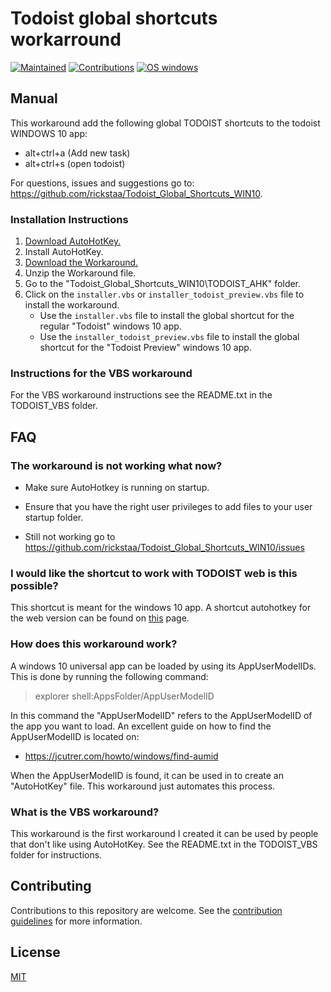 # Todoist global shortcuts workarround

[![Maintained](https://img.shields.io/badge/Maintained%3F-yes-green)](https://github.com/rickstaa/Todoist_Global_Shortcuts_WIN10/pulse)
[![Contributions](https://img.shields.io/badge/contributions-welcome-orange.svg)](contributing.md)
[![OS windows](https://img.shields.io/badge/OS-windows%2010-informational)](https://www.microsoft.com/en-us/p/todoist-to-do-list-and-task-manager/9nblggh1rl1k?activetab=pivot:overviewtab)

## Manual

This workaround add the following global TODOIST shortcuts to the todoist WINDOWS 10 app:

-   alt+ctrl+a (Add new task)
-   alt+ctrl+s (open todoist)

For questions, issues and suggestions go to: <https://github.com/rickstaa/Todoist_Global_Shortcuts_WIN10>.

### Installation Instructions

1.  [Download AutoHotKey.](https://autohotkey.com/)
2.  Install AutoHotKey.
3.  [Download the Workaround.](https://github.com/rickstaa/Todoist_Global_Shortcuts_WIN10/archive/master.zip)    	
4.  Unzip the Workaround file.
5.  Go to the "Todoist_Global_Shortcuts_WIN10\\TODOIST_AHK" folder.
6.  Click on the `installer.vbs` or `installer_todoist_preview.vbs` file to install the workaround.
    -   Use the `installer.vbs` file to install the global shortcut for the regular "Todoist" windows 10 app.
    -   Use the `installer_todoist_preview.vbs` file to install the global shortcut for the "Todoist Preview" windows 10 app.

### Instructions for the VBS workaround

For the VBS workaround instructions see the README.txt in the TODOIST_VBS folder.

## FAQ

### The workaround is not working what now?

-   Make sure AutoHotkey is running on startup.

-   Ensure that you have the right user privileges to add files to your user startup folder.

-   Still not working go to <https://github.com/rickstaa/Todoist_Global_Shortcuts_WIN10/issues>

### I would like the shortcut to work with TODOIST web is this possible?

This shortcut is meant for the windows 10 app. A shortcut autohotkey for the web version can be found on [this](https://github.com/mgroat/Todoist-Global-Hotkey) page.

### How does this workaround work?

A windows 10 universal app can be loaded by using its AppUserModelIDs. This is done by running the following command:

> explorer shell:AppsFolder/AppUserModelID

In this command the "AppUserModelID" refers to the AppUserModelID of the app you want to load. An excellent guide on how to find the AppUserModelID
is located on:

-   <https://jcutrer.com/howto/windows/find-aumid>

When the AppUserModelID is found, it can be used in to create an "AutoHotKey" file. This workaround just automates this process.

### What is the VBS workaround?

This workaround is the first workaround I created it can be used by people that don't like using AutoHotKey. See the README.txt in the TODOIST_VBS folder 
for instructions.

## Contributing

Contributions to this repository are welcome. See the [contribution guidelines](contributing.md) for more information.

## License

[MIT](LICENSE)
